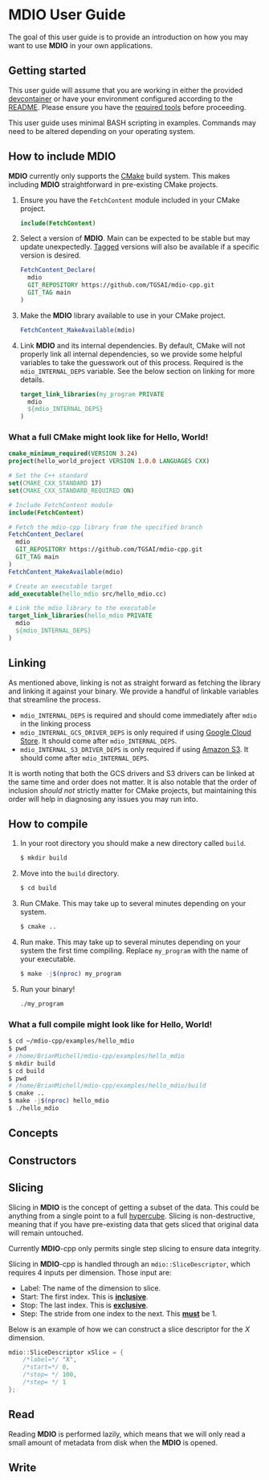 # MDIO User Guide
The goal of this user guide is to provide an introduction on how you may want to use **MDIO** in your own applications.

## Getting started
This user guide will assume that you are working in either the provided [devcontainer](https://github.com/TGSAI/mdio-cpp/.devcontainer) or have your environment configured according to the [README](https://github.com/TGSAI/mdio-cpp/README.md). Please ensure you have the [required tools](https://github.com/TGSAI/mdio-cpp?tab=readme-ov-file#requied-tools) before proceeding.

This user guide uses minimal BASH scripting in examples. Commands may need to be altered depending on your operating system.

## How to include MDIO
**MDIO** currently only supports the [CMake](https://cmake.org/) build system. This makes including **MDIO** straightforward in pre-existing CMake projects.

1. Ensure you have the `FetchContent` module included in your CMake project.
    ```Cmake
    include(FetchContent)
    ```
2. Select a version of **MDIO**. Main can be expected to be stable but may update unexpectedly. [Tagged](https://github.com/TGSAI/mdio-cpp/tags) versions will also be available if a specific version is desired.
    ```Cmake
    FetchContent_Declare(
      mdio
      GIT_REPOSITORY https://github.com/TGSAI/mdio-cpp.git
      GIT_TAG main
    )
    ```
3. Make the **MDIO** library available to use in your CMake project.
    ```Cmake
    FetchContent_MakeAvailable(mdio)
    ```
4. Link **MDIO** and its internal dependencies. By default, CMake will not properly link all internal dependencies, so we provide some helpful variables to take the guesswork out of this process. Required is the `mdio_INTERNAL_DEPS` variable. See the below section on linking for more details.
    ```Cmake
    target_link_libraries(my_program PRIVATE 
      mdio
      ${mdio_INTERNAL_DEPS}
    )
    ```

### What a full CMake might look like for Hello, World!
```Cmake
cmake_minimum_required(VERSION 3.24)
project(hello_world_project VERSION 1.0.0 LANGUAGES CXX)

# Set the C++ standard
set(CMAKE_CXX_STANDARD 17)
set(CMAKE_CXX_STANDARD_REQUIRED ON)

# Include FetchContent module
include(FetchContent)

# Fetch the mdio-cpp library from the specified branch
FetchContent_Declare(
  mdio
  GIT_REPOSITORY https://github.com/TGSAI/mdio-cpp.git
  GIT_TAG main
)
FetchContent_MakeAvailable(mdio)

# Create an executable target
add_executable(hello_mdio src/hello_mdio.cc)

# Link the mdio library to the executable
target_link_libraries(hello_mdio PRIVATE 
  mdio
  ${mdio_INTERNAL_DEPS}
)
```

## Linking
As mentioned above, linking is not as straight forward as fetching the library and linking it against your binary. We provide a handful of linkable variables that streamline the process.
- `mdio_INTERNAL_DEPS` is required and should come immediately after `mdio` in the linking process
- `mdio_INTERNAL_GCS_DRIVER_DEPS` is only required if using [Google Cloud Store](https://cloud.google.com/storage). It should come after `mdio_INTERNAL_DEPS`.
- `mdio_INTERNAL_S3_DRIVER_DEPS` is only required if using [Amazon S3](https://aws.amazon.com/s3/). It should come after `mdio_INTERNAL_DEPS`.

It is worth noting that both the GCS drivers and S3 drivers can be linked at the same time and order does not matter. It is also notable that the order of inclusion *should not* strictly matter for CMake projects, but maintaining this order will help in diagnosing any issues you may run into.

## How to compile
1. In your root directory you should make a new directory called `build`.
    ```BASH
    $ mkdir build
    ```
2. Move into the `build` directory.
    ```BASH
    $ cd build
    ```
3. Run CMake. This may take up to several minutes depending on your system.
    ```BASH
    $ cmake ..
    ```
4. Run make. This may take up to several minutes depending on your system the first time compiling. Replace `my_program` with the name of your executable.
    ```BASH
    $ make -j$(nproc) my_program
    ```
5. Run your binary!
    ```BASH
    ./my_program
    ```

### What a full compile might look like for Hello, World!
```BASH
$ cd ~/mdio-cpp/examples/hello_mdio
$ pwd
# /home/BrianMichell/mdio-cpp/examples/hello_mdio
$ mkdir build
$ cd build
$ pwd
# /home/BrianMichell/mdio-cpp/examples/hello_mdio/build
$ cmake ..
$ make -j$(nproc) hello_mdio
$ ./hello_mdio
```

## Concepts


## Constructors


## Slicing
Slicing in **MDIO** is the concept of getting a subset of the data. This could be anything from a single point to a full [hypercube](https://en.wikipedia.org/wiki/Hypercube). Slicing is non-destructive, meaning that if you have pre-existing data that gets sliced that original data will remain untouched.

Currently **MDIO**-cpp only permits single step slicing to ensure data integrity.

Slicing in **MDIO**-cpp is handled through an `mdio::SliceDescriptor`, which requires 4 inputs per dimension. Those input are:

- Label: The name of the dimension to slice.
- Start: The first index. This is <u><b>inclusive</b></u>.
- Stop: The last index. This is <u><b>exclusive</b></u>.
- Step: The stride from one index to the next. This <u><b>must</b></u> be 1.

Below is an example of how we can construct a slice descriptor for the *X* dimension.
```cpp
mdio::SliceDescriptor xSlice = {
    /*label=*/ "X",
    /*start=*/ 0,
    /*stop= */ 100,
    /*step= */ 1
};
```

## Read
Reading **MDIO** is performed lazily, which means that we will only read a small amount of metadata from disk when the **MDIO** is opened. 

## Write

